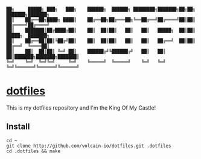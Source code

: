 ```
██╗     █████╗ ███╗   ███╗    ██████╗  ██████╗ ████████╗███████╗██╗██╗     ███████╗███████╗
██║    ██╔══██╗████╗ ████║    ██╔══██╗██╔═══██╗╚══██╔══╝██╔════╝██║██║     ██╔════╝██╔════╝
██║    ███████║██╔████╔██║    ██║  ██║██║   ██║   ██║   █████╗  ██║██║     █████╗  ███████╗
██║    ██╔══██║██║╚██╔╝██║    ██║  ██║██║   ██║   ██║   ██╔══╝  ██║██║     ██╔══╝  ╚════██║
██║    ██║  ██║██║ ╚═╝ ██║    ██████╔╝╚██████╔╝   ██║   ██║     ██║███████╗███████╗███████║
╚═╝    ╚═╝  ╚═╝╚═╝     ╚═╝    ╚═════╝  ╚═════╝    ╚═╝   ╚═╝     ╚═╝╚══════╝╚══════╝╚══════╝
```

# [dotfiles](https://dotfiles.github.io)

This is my dotfiles repository and I'm the King Of My Castle!

## Install

```shell
cd ~
git clone http://github.com/volcain-io/dotfiles.git .dotfiles
cd .dotfiles && make
```
